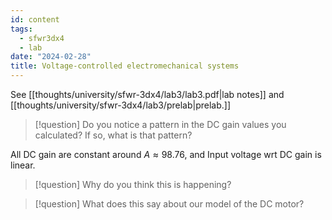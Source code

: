 ```yaml
---
id: content
tags:
  - sfwr3dx4
  - lab
date: "2024-02-28"
title: Voltage-controlled electromechanical systems
---
```


See [[thoughts/university/sfwr-3dx4/lab3/lab3.pdf|lab notes]] and [[thoughts/university/sfwr-3dx4/lab3/prelab|prelab.]]


> [!question]
> Do you notice a pattern in the DC gain values you calculated? If so, what is that pattern?

All DC gain are constant around $A \approx 98.76$, and Input voltage wrt DC gain is linear.

> [!question]
> Why do you think this is happening?

> [!question]
> What does this say about our model of the DC motor?

